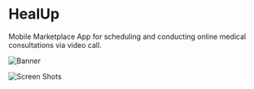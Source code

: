 # HealUp
Mobile Marketplace App for scheduling and conducting online medical consultations via video call.

![Banner](https://github.com/felipebpassos/HealupPublic/blob/main/healup-screenshots.png?raw=true)

![Screen Shots](https://github.com/felipebpassos/HealupPublic/blob/main/healup-screenshots.png?raw=true)



